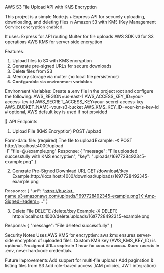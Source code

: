  AWS S3 File Upload API with KMS Encryption

This project is a simple Node.js + Express API for securely uploading, downloading, and deleting files in Amazon S3 with KMS (Key Management Service) encryption enabled.

It uses:
Express for API routing
Multer for file uploads
AWS SDK v3 for S3 operations
AWS KMS for server-side encryption

Features:

1) Upload files to S3 with KMS encryption
2) Generate pre-signed URLs for secure downloads
3) Delete files from S3
4) Memory storage via multer (no local file persistence)
5) Configurable via environment variables


Environment Variables:
Create a .env file in the project root and configure the following:
AWS_REGION=us-east-1
AWS_ACCESS_KEY_ID=your-access-key-id
AWS_SECRET_ACCESS_KEY=your-secret-access-key
AWS_BUCKET_NAME=your-s3-bucket
AWS_KMS_KEY_ID=your-kms-key-id   # optional, AWS default key is used if not provided



📂 API Endpoints
1. Upload File (KMS Encryption)
POST /upload

Form-data:
file: (required) The file to upload
Example:
 -X POST http://localhost:4000/upload\
  -F "file=@./example.png"
Response:
{
  "message": "File uploaded successfully with KMS encryption",
  "key": "uploads/1697728492345-example.png"
}

2. Generate Pre-Signed Download URL
GET /download/:key
Example:http://localhost:4000/download/uploads/1697728492345-example.png

Response:
{
  "url": "https://bucket-name.s3.amazonaws.com/uploads/1697728492345-example.png?X-Amz-SignedHeaders=..."
}


3. Delete File
DELETE /delete/:key
Example:-X DELETE http://localhost:4000/delete/uploads/1697728492345-example.png

Response:
{
  "message": "File deleted successfully"
}

Security Notes
Uses AWS KMS for encryption:
aws:kms ensures server-side encryption of uploaded files.
Custom KMS key (AWS_KMS_KEY_ID) is optional.
Presigned URLs expire in 1 hour for secure access.
Store secrets in .env, never hardcode credentials.

Future Improvements
Add support for multi-file uploads
Add pagination & listing files from S3
Add role-based access (IAM policies, JWT integration)
